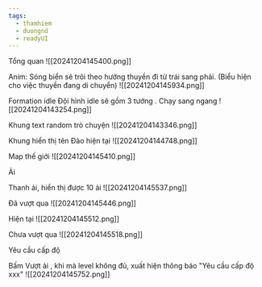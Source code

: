 ```yaml
---
tags:
  - thamhiem
  - duongnd
  - readyUI
---
```

Tổng quan
![[20241204145400.png]]

Anim: 
Sóng biển sẽ trôi theo hướng thuyền đi từ trái sang phải. (Biểu hiện cho việc thuyền đang di chuyển)
![[20241204145934.png]]


Formation idle
Đội hình idle sẽ gồm 3 tướng . Chạy sang ngang
![[20241204143254.png]]

Khung text random trò chuyện
![[20241204143346.png]]

Khung hiển thị tên Đảo hiện tại
![[20241204144748.png]]

Map thế giới
![[20241204145410.png]]

Ải

Thanh ải, hiển thị được 10 ải
![[20241204145537.png]]

Đã vượt qua
![[20241204145446.png]]

Hiện tại
![[20241204145512.png]]

Chưa vượt qua
![[20241204145518.png]]

Yêu cầu cấp độ

Bấm Vượt ải , khi mà level không đủ, xuất hiện thông báo "Yêu cầu cấp độ xxx"
![[20241204145752.png]]